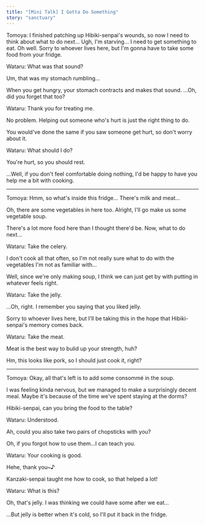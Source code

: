 ```yaml
---
title: "[Mini Talk] I Gotta Do Something"
story: "sanctuary"
---
```


Tomoya: I finished patching up Hibiki-senpai's wounds, so now I need to think about what to do next...
Ugh, I'm starving... I need to get something to eat.
Oh well. Sorry to whoever lives here, but I'm gonna have to take some food from your fridge.

Wataru: What was that sound?

Um, that was my stomach rumbling...

When you get hungry, your stomach contracts and makes that sound. ...Oh, did you forget that too?

Wataru: Thank you for treating me.

No problem. Helping out someone who's hurt is just the right thing to do.

You would've done the same if you saw someone get hurt, so don't worry about it.

Wataru: What should I do?

You're hurt, so you should rest.

...Well, if you don't feel comfortable doing nothing, I'd be happy to have you help me a bit with cooking.

---

Tomoya: Hmm, so what's inside this fridge... There's milk and meat...

Oh, there are some vegetables in here too. Alright, I'll go make us some vegetable soup.

There's a lot more food here than I thought there'd be. Now, what to do next...

Wataru: Take the celery.

I don't cook all that often, so I'm not really sure what to do with the vegetables I'm not as familiar with...

Well, since we're only making soup, I think we can just get by with putting in whatever feels right.

Wataru: Take the jelly.

...Oh, right. I remember you saying that you liked jelly.

Sorry to whoever lives here, but I'll be taking this in the hope that Hibiki-senpai's memory comes back.

Wataru: Take the meat.

Meat is the best way to bulid up your strength, huh?

Hm, this looks like pork, so I should just cook it, right?

---

Tomoya: Okay, all that's left is to add some consommé in the soup.

I was feeling kinda nervous, but we managed to make a surprisingly decent meal. Maybe it's because of the time we've spent staying at the dorms?

Hibiki-senpai, can you bring the food to the table?

Wataru: Understood.

Ah, could you also take two pairs of chopsticks with you?

Oh, if you forgot how to use them...I can teach you.

Wataru: Your cooking is good.

Hehe, thank you~♪

Kanzaki-senpai taught me how to cook, so that helped a lot!

Wataru: What is this?

Oh, that's jelly. I was thinking we could have some after we eat...

...But jelly is better when it's cold, so I'll put it back in the fridge.
